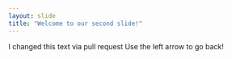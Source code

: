 ```yaml
---
layout: slide
title: "Welcome to our second slide!"
---
```

I changed this text via pull request
Use the left arrow to go back!
